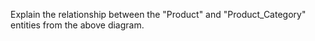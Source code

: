Explain the relationship between the "Product" and "Product_Category" entities from the above diagram.
